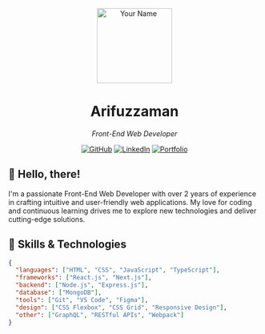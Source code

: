 <div align="center">
  <img src="[path/to/your/profile-picture.png](https://avatars.githubusercontent.com/u/48868488?v=4)" alt="Your Name" width="150" height="150">

  # Arifuzzaman
  *Front-End Web Developer*

  [![GitHub](https://img.shields.io/badge/GitHub-AZFahimm-blue?style=flat-square&logo=github)](https://github.com/AZFahimm)
  [![LinkedIn](https://img.shields.io/badge/LinkedIn-Arifuzzaman_Fahim-0077B5?style=flat-square&logo=linkedin)](https://www.linkedin.com/in/arifuzzaman-fahim-9137a7164/)
  [![Portfolio](https://img.shields.io/badge/Portfolio-YourWebsite-blueviolet?style=flat-square)](https://yourwebsite.com)
</div>

## 👋 Hello, there!
I'm a passionate Front-End Web Developer with over 2 years of experience in crafting intuitive and user-friendly web applications. My love for coding and continuous learning drives me to explore new technologies and deliver cutting-edge solutions.

## 🚀 Skills & Technologies
```json
{
  "languages": ["HTML", "CSS", "JavaScript", "TypeScript"],
  "frameworks": ["React.js", "Next.js"],
  "backend": ["Node.js", "Express.js"],
  "database": ["MongoDB"],
  "tools": ["Git", "VS Code", "Figma"],
  "design": ["CSS Flexbox", "CSS Grid", "Responsive Design"],
  "other": ["GraphQL", "RESTful APIs", "Webpack"]
}
